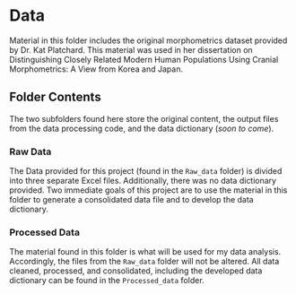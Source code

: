 # Data

Material in this folder includes the original morphometrics dataset provided by Dr. Kat Platchard. This material was used in her dissertation on Distinguishing Closely Related Modern Human Populations Using Cranial Morphometrics: A View from Korea and Japan.

## Folder Contents

The two subfolders found here store the original content, the output files from the data processing code, and the data dictionary (*soon to come*). 

### Raw Data 

The Data provided for this project (found in the `Raw_data` folder) is divided into three separate Excel files. Additionally, there was no data dictionary provided. Two immediate goals of this project are to use the material in this folder to generate a consolidated data file and to develop the data dictionary.

### Processed Data

The material found in this folder is what will be used for my data analysis. Accordingly, the files from the `Raw_data` folder will not be altered. All data cleaned, processed, and consolidated, including the developed data dictionary can be found in the `Processed_data` folder.  